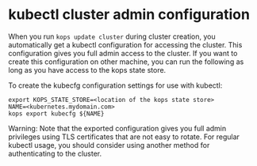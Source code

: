 # kubectl cluster admin configuration

When you run `kops update cluster` during cluster creation, you automatically get a kubectl configuration for accessing the cluster. This configuration gives you full admin access to the cluster.
If you want to create this configuration on other machine, you can run the following as long as you have access to the kops state store.

To create the kubecfg configuration settings for use with kubectl:

```
export KOPS_STATE_STORE=<location of the kops state store>
NAME=<kubernetes.mydomain.com>
kops export kubecfg ${NAME}
```

Warning: Note that the exported configuration gives you full admin privileges using TLS certificates that are not easy to rotate. For regular kubectl usage, you should consider using another method for authenticating to the cluster.